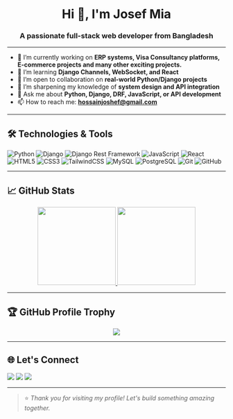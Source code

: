 <h1 align="center">Hi 👋, I'm Josef Mia </h1>
<h3 align="center">A passionate full-stack web developer from Bangladesh</h3>

---

- 🔭 I’m currently working on **ERP systems, Visa Consultancy platforms, E-commerce projects and many other exciting projects.**
- 🌱 I’m learning **Django Channels, WebSocket, and React**
- 👯 I’m open to collaboration on **real-world Python/Django projects**
- 🧠 I’m sharpening my knowledge of **system design and API integration**
- 💬 Ask me about **Python, Django, DRF, JavaScript, or API development**
- 📫 How to reach me: **hossainjoshef@gmail.com**
---

## 🛠️ Technologies & Tools

![Python](https://img.shields.io/badge/-Python-05122A?style=flat&logo=python)
![Django](https://img.shields.io/badge/-Django-092E20?style=flat&logo=django)
![Django Rest Framework](https://img.shields.io/badge/-DRF-ffffff?style=flat&logo=django)
![JavaScript](https://img.shields.io/badge/-JavaScript-F7DF1E?style=flat&logo=javascript&logoColor=black)
![React](https://img.shields.io/badge/-React-20232A?style=flat&logo=react)
![HTML5](https://img.shields.io/badge/-HTML5-E34F26?style=flat&logo=html5&logoColor=white)
![CSS3](https://img.shields.io/badge/-CSS3-1572B6?style=flat&logo=css3)
![TailwindCSS](https://img.shields.io/badge/-TailwindCSS-38B2AC?style=flat&logo=tailwind-css)
![MySQL](https://img.shields.io/badge/-MySQL-00758F?style=flat&logo=mysql)
![PostgreSQL](https://img.shields.io/badge/-PostgreSQL-336791?style=flat&logo=postgresql)
![Git](https://img.shields.io/badge/-Git-F05032?style=flat&logo=git)
![GitHub](https://img.shields.io/badge/-GitHub-181717?style=flat&logo=github)

---

## 📈 GitHub Stats

<div align="center"> <a href="https://github.com/joshef0196"> <img height="180em" src="https://github-readme-stats.vercel.app/api?username=joshef0196&show_icons=true&count_private=true&hide_border=true&title_color=FF6B81&icon_color=F7B801&text_color=FFFFFF&bg_color=0D1117" /> </a> <a href="https://github.com/joshef0196"> <img height="180em" src="https://github-readme-stats.vercel.app/api/top-langs/?username=joshef0196&layout=compact&hide_border=true&title_color=FF6B81&text_color=FFFFFF&bg_color=0D1117" /> </a> </div>

---

## 🏆 GitHub Profile Trophy

<p align="center">
  <img src="https://github-profile-trophy.vercel.app/?username=joshef0196&theme=onedark&margin-w=10&no-frame=true" />
</p>

---

## 🌐 Let's Connect

<p>
  <a href="mailto:joshef0196@gmail.com"><img src="https://img.shields.io/badge/-Email-red?style=flat&logo=gmail&logoColor=white"/></a>
  <a href="https://github.com/joshef0196"><img src="https://img.shields.io/badge/-LinkedIn-blue?style=flat&logo=linkedin"/></a>
  <a href="https://joshef0196.github.io"><img src="https://img.shields.io/badge/-Portfolio-black?style=flat&logo=github"/></a>
</p>

---

> ⭐ _Thank you for visiting my profile! Let's build something amazing together._

